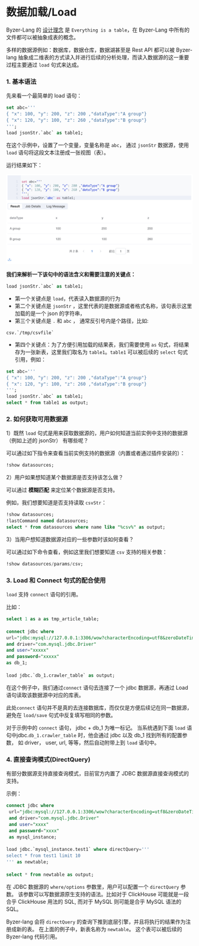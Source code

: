 # 数据加载/Load

Byzer-Lang 的 [设计理念](/byzer-lang/zh-cn/introduction/byzer_lang_design.md) 是 `Everything is a table`，在 Byzer-Lang 中所有的文件都可以被抽象成表的概念。

多样的数据源例如：数据库，数据仓库，数据湖甚至是 Rest API 都可以被 Byzer-lang 抽象成二维表的方式读入并进行后续的分析处理，而读入数据源的这一重要过程主要通过 `load` 句式来达成。



### 1. 基本语法

先来看一个最简单的 load 语句：

```sql
set abc='''
{ "x": 100, "y": 200, "z": 200 ,"dataType":"A group"}
{ "x": 120, "y": 100, "z": 260 ,"dataType":"B group"}
''';
load jsonStr.`abc` as table1;
```

在这个示例中，设置了一个变量，变量名称是 `abc`， 通过 `jsonStr` 数据源，使用 `load` 语句将这段文本注册成一张视图（表）。

运行结果如下：

<p align="center">
    <img src="/byzer-lang/zh-cn/grammar/image/load1.png" alt="name"  width="800"/>
</p>


**我们来解析一下该句中的语法含义和需要注意的关键点：**

```sql
load jsonStr.`abc` as table1;
```

- 第一个关键点是 `load`，代表读入数据源的行为
- 第二个关键点是 `jsonStr` ，这里代表的是数据源或者格式名称，该句表示这里加载的是一个 json 的字符串，
- 第三个关键点是 `.` 和 `abc` ， 通常反引号内是个路径，比如:

```
csv.`/tmp/csvfile`
```

- 第四个关键点：为了方便引用加载的结果表，我们需要使用 `as` 句式，将结果存为一张新表，这里我们取名为 `table1`。`table1` 可以被后续的 `select` 句式引用，例如：

```sql
set abc='''
{ "x": 100, "y": 200, "z": 200 ,"dataType":"A group"}
{ "x": 120, "y": 100, "z": 260 ,"dataType":"B group"}
''';
load jsonStr.`abc` as table1;
select * from table1 as output;
```



### 2. 如何获取可用数据源

1）既然 `load` 句式是用来获取数据源的，用户如何知道当前实例中支持的数据源（例如上述的 jsonStr） 有哪些呢？

可以通过如下指令来查看当前实例支持的数据源（内置或者通过插件安装的）：

```sql
!show datasources;
```

2）用户如果想知道某个数据源是否支持该怎么做？

可以通过 **模糊匹配** 来定位某个数据源是否支持。

例如，我们想要知道是否支持读取 `csvStr`：

```sql
!show datasources;
!lastCommand named datasources;
select * from datasources where name like "%csv%" as output;
```

3）当用户想知道数据源对应的一些参数时该如何查看？

可以通过如下命令查看，例如这里我们想要知道 `csv` 支持的相关参数：

```sql
!show datasources/params/csv;
```



### 3. Load 和 Connect 句式的配合使用

`load` 支持 `connect` 语句的引用。

比如：

```sql
select 1 as a as tmp_article_table;

connect jdbc where
url="jdbc:mysql://127.0.0.1:3306/wow?characterEncoding=utf8&zeroDateTimeBehavior=convertToNull&tinyInt1isBit=false"
and driver="com.mysql.jdbc.Driver"
and user="xxxxx"
and password="xxxxx"
as db_1;

load jdbc.`db_1.crawler_table` as output;
```

在这个例子中，我们通过`connect` 语句去连接了一个 jdbc 数据源，再通过 Load 语句读取该数据源中对应的库表。

此处`connect` 语句并不是真的去连接数据库，而仅仅是方便后续记在同一数据源，避免在 `load/save` 句式中反复填写相同的参数。

对于示例中的 `connect` 语句， jdbc + db_1 为唯一标记。 当系统遇到下面 `load` 语句中jdbc.`db_1.crawler_table` 时，他会通过 jdbc 以及 db_1 找到所有的配置参数， 如 driver， user, url, 等等，然后自动附带上到 `load` 语句中。



### 4. 直接查询模式(DirectQuery)

有部分数据源支持直接查询模式，目前官方内置了 JDBC 数据源直接查询模式的支持。

示例：

```sql
connect jdbc where
 url="jdbc:mysql://127.0.0.1:3306/wow?characterEncoding=utf8&zeroDateTimeBehavior=convertToNull&tinyInt1isBit=false"
 and driver="com.mysql.jdbc.Driver"
 and user="xxxx"
 and password="xxxx"
 as mysql_instance;

load jdbc.`mysql_instance.test1` where directQuery='''
select * from test1 limit 10
''' as newtable;

select * from newtable as output;
```

在 JDBC 数据源的 `where/options` 参数里，用户可以配置一个 `directQuery` 参数。
该参数可以写数据源原生支持的语法。比如对于 ClickHouse 可能就是一段合乎 ClickHouse 用法的 SQL, 而对于 MySQL 则可能是合乎 MySQL 语法的 SQL。

Byzer-lang 会将 `directQuery` 的查询下推到底层引擎，并且将执行的结果作为注册成新的表。 
在上面的例子中，新表名称为 `newtable`。 这个表可以被后续的 Byzer-lang 代码引用。

